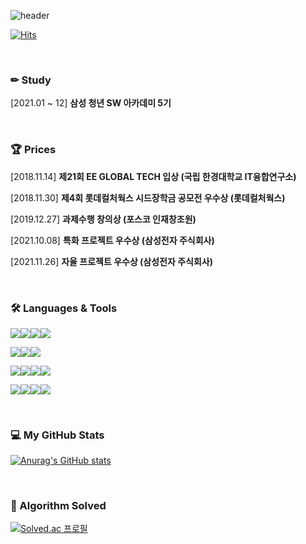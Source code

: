 ![header](https://capsule-render.vercel.app/api?type=waving&color=auto&height=250&section=header&text=Huny77&fontSize=80&fontAlign=70)

[![Hits](https://hits.seeyoufarm.com/api/count/incr/badge.svg?url=https%3A%2F%2Fgithub.com%2Fhuny77&count_bg=%233D46C8&title_bg=%23555555&icon=microsoftedge.svg&icon_color=%23E7E7E7&title=visitor&edge_flat=false)](https://hits.seeyoufarm.com)

<br>

### ✏ Study

[2021.01 ~ 12] **삼성 청년 SW 아카데미 5기**

<br>

### 🏆 Prices

[2018.11.14] **제21회 EE GLOBAL TECH 입상 (국립 한경대학교 IT융합연구소)**

[2018.11.30] **제4회 롯데컬처웍스 시드장학금 공모전 우수상 (롯데컬처웍스)**

[2019.12.27] **과제수행 창의상 (포스코 인재창조원)**

[2021.10.08] **특화 프로젝트 우수상 (삼성전자 주식회사)**

[2021.11.26] **자율 프로젝트 우수상 (삼성전자 주식회사)**

<br>

### 🛠 Languages & Tools

<img src="https://img.shields.io/badge/Python-3776AB?style=for-the-badge&logo=python&logoColor=white"><img src="https://img.shields.io/badge/Django-092E20?style=for-the-badge&logo=django&logoColor=white"><img src="https://img.shields.io/badge/Numpy-013243?style=for-the-badge&logo=numpy&logoColor=white"><img src="https://img.shields.io/badge/Pandas-150458?style=for-the-badge&logo=pandas&logoColor=white">

<img src="https://img.shields.io/badge/JavaScript-F7DF1E?style=for-the-badge&logo=JavaScript&logoColor=black"><img src="https://img.shields.io/badge/Vue.js-4FC08D?style=for-the-badge&logo=vue.js&logoColor=black"><img src="https://img.shields.io/badge/REACT.JS-61DAFB?style=for-the-badge&logo=react&logoColor=black">

<img src="https://img.shields.io/badge/HTML5-E34F26?style=for-the-badge&logo=html5&logoColor=white"><img src="https://img.shields.io/badge/CSS3-1572B6?style=for-the-badge&logo=CSS3&logoColor=white"><img src="https://img.shields.io/badge/sass-CC6699?style=for-the-badge&logo=sass&logoColor=white"><img src="https://img.shields.io/badge/mysql-4479A1?style=for-the-badge&logo=mysql&logoColor=black">

<img src="https://img.shields.io/badge/jira-0052CC?style=for-the-badge&logo=jirasoftware&logoColor=white"><img src="https://img.shields.io/badge/github-181717?style=for-the-badge&logo=github&logoColor=white"><img src="https://img.shields.io/badge/gitlab-FCA121?style=for-the-badge&logo=gitlab&logoColor=white"><img src="https://img.shields.io/badge/figma-F24E1E?style=for-the-badge&logo=figma&logoColor=white">

<br>

### 💻 My GitHub Stats

[![Anurag's GitHub stats](https://github-readme-stats.vercel.app/api?username=huny77)](https://github.com/anuraghazra/github-readme-stats)

<br>

### 📔 Algorithm Solved

[![Solved.ac
프로필](http://mazassumnida.wtf/api/v2/generate_badge?boj=hanjoi77)](https://solved.ac/hanjoi77) 

